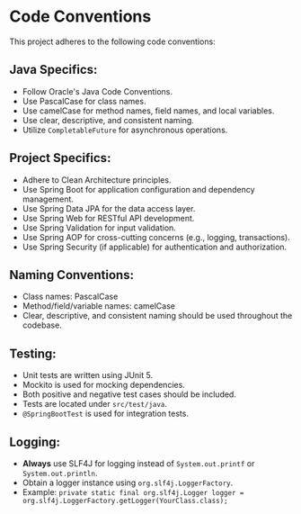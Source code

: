 # Code Conventions

This project adheres to the following code conventions:

## Java Specifics:
- Follow Oracle's Java Code Conventions.
- Use PascalCase for class names.
- Use camelCase for method names, field names, and local variables.
- Use clear, descriptive, and consistent naming.
- Utilize `CompletableFuture` for asynchronous operations.

## Project Specifics:
- Adhere to Clean Architecture principles.
- Use Spring Boot for application configuration and dependency management.
- Use Spring Data JPA for the data access layer.
- Use Spring Web for RESTful API development.
- Use Spring Validation for input validation.
- Use Spring AOP for cross-cutting concerns (e.g., logging, transactions).
- Use Spring Security (if applicable) for authentication and authorization.

## Naming Conventions:
- Class names: PascalCase
- Method/field/variable names: camelCase
- Clear, descriptive, and consistent naming should be used throughout the codebase.

## Testing:
- Unit tests are written using JUnit 5.
- Mockito is used for mocking dependencies.
- Both positive and negative test cases should be included.
- Tests are located under `src/test/java`.
- `@SpringBootTest` is used for integration tests.

## Logging:
- **Always** use SLF4J for logging instead of `System.out.printf` or `System.out.println`.
- Obtain a logger instance using `org.slf4j.LoggerFactory`.
- Example: `private static final org.slf4j.Logger logger = org.slf4j.LoggerFactory.getLogger(YourClass.class);`